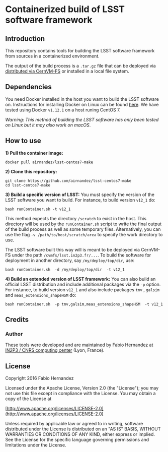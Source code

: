 # Containerized build of LSST software framework

## Introduction

This repository contains tools for building the LSST software framework from sources in a containerized environment.

The output of the build process is a `.tar.gz` file that can be deployed via [distributed via CernVM-FS](https://github.com/airnandez/lsst-cvmfs) or installed in a local file system.

## Dependencies

You need Docker installed in the host you want to build the LSST software on. Instructions for installing Docker on Linux can be found [here](https://docker.github.io/engine/installation/). We have tested using Docker `v1.12.1` on a host runing CentOS 7.

_Warning: This method of building the LSST software has only been tested on Linux but it may also work on macOS_.

## How to use

**1) Pull the container image:**

```
docker pull airnandez/lsst-centos7-make
```

**2) Clone this repository:**

```
git clone https://github.com/airnandez/lsst-centos7-make
cd lsst-centos7-make
```

**3) Build a specific version of LSST:** You must specify the version of the LSST software you want to build. For instance, to build version `v12_1` do:

```
bash runContainer.sh -t v12_1
```

This method expects the directory `/scratch` to exist in the host. This directory will be used by the `runContainer.sh` script to write the final output of the build process as well as some temporary files. Alternatively, you can use the flag `-v /path/to/host/scratch/area` to specify the work directory to use.

The LSST software built this way will is meant to be deployed via CernVM-FS under the path `/cvmfs/lsst.in2p3.fr/...`. To build the software for deployment in another directory, say `/my/deploy/top/dir`, use:

```
bash runContainer.sh  -d /my/deploy/top/dir  -t v12_1
```

**4) Build an extended version of LSST framework:** You can also build an official LSST distribution and include additional packages via the `-p` option. For instance, to build version `v12_1` and also include packages `tmv` , `galsim` and `meas_extensions_shapeHSM` do:

```
bash runContainer.sh  -p tmv,galsim,meas_extensions_shapeHSM  -t v12_1 
```

## Credits

### Author
These tools were developed and are maintained by Fabio Hernandez at [IN2P3 / CNRS computing center](http://cc.in2p3.fr) (Lyon, France).

## License
Copyright 2016 Fabio Hernandez

Licensed under the Apache License, Version 2.0 (the "License");
you may not use this file except in compliance with the License.
You may obtain a copy of the License at

[http://www.apache.org/licenses/LICENSE-2.0](http://www.apache.org/licenses/LICENSE-2.0)

Unless required by applicable law or agreed to in writing, software
distributed under the License is distributed on an "AS IS" BASIS,
WITHOUT WARRANTIES OR CONDITIONS OF ANY KIND, either express or implied.
See the License for the specific language governing permissions and
limitations under the License.


